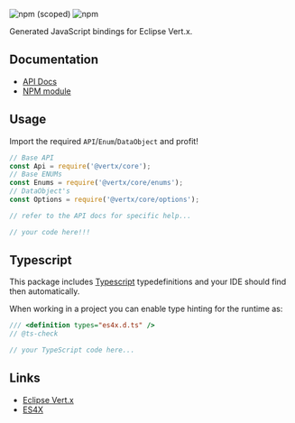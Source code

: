 ![npm (scoped)](https://img.shields.io/npm/v/@vertx/core.svg)
![npm](https://img.shields.io/npm/l/@vertx/core.svg)

Generated JavaScript bindings for Eclipse Vert.x.

## Documentation

* [API Docs](https://reactiverse.io/es4x/@vertx/core)
* [NPM module](https://www.npmjs.com/package/@vertx/core)

## Usage

Import the required `API`/`Enum`/`DataObject` and profit!

```js
// Base API
const Api = require('@vertx/core');
// Base ENUMs
const Enums = require('@vertx/core/enums');
// DataObject's
const Options = require('@vertx/core/options');

// refer to the API docs for specific help...

// your code here!!!

```

## Typescript

This package includes [Typescript](http://www.typescriptlang.org/) typedefinitions and your IDE should find then automatically.

When working in a project you can enable type hinting for the runtime as:

```js
/// <definition types="es4x.d.ts" />
// @ts-check

// your TypeScript code here...
```

## Links

* [Eclipse Vert.x](https://vertx.io)
* [ES4X](https://reactiverse.io/es4x)
